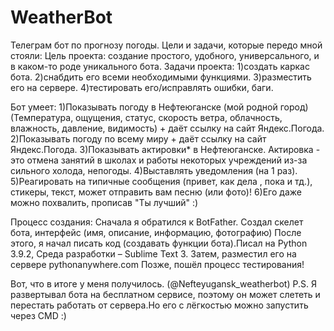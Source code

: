# WeatherBot
Телеграм бот по прогнозу погоды.
Цели и задачи, которые передо мной стояли:
Цель проекта:
создание простого, удобного, универсального, и в каком-то роде уникального бота.
Задачи проекта:
1)создать каркас бота.
2)снабдить его всеми необходимыми функциями. 
3)разместить его на сервере.
4)тестировать его/исправлять ошибки, баги.

Бот умеет:
1)Показывать погоду в Нефтеюганске (мой родной город) (Температура, ощущения, статус, скорость ветра, облачность, влажность, давление, видимость) + даёт ссылку на сайт Яндекс.Погода.
2)Показывать погоду по всему миру + даёт ссылку на сайт Яндекс.Погода.
3)Показывать актировки* в Нефтеюганске. Актировка - это отмена занятий в школах и работы некоторых учреждений из-за сильного холода, непогоды.
4)Выставлять уведомления (на 1 раз).
5)Реагировать на типичные сообщения (привет, как дела , пока и тд.), стикеры, текст, может отправить вам песню (или фото)!
6)Его даже можно похвалить, прописав "Ты лучший" :)

Процесс создания:
Сначала я обратился к BotFather. Создал скелет бота, интерфейс (имя, описание, информацию, фотографию)
После этого, я начал писать код (создавать функции бота).Писал на Python 3.9.2, Среда разработки – Sublime Text 3.
Затем, разместил его на сервере pythonanywhere.com
Позже, пошёл процесс тестирования!

Вот, что в итоге у меня получилось. (@Nefteyugansk_weatherbot)
P.S. Я развертывал бота на бесплатном сервисе, поэтому он может слететь и перестать работать от сервера.Но его с лёгкостью можно запустить через CMD :) 

